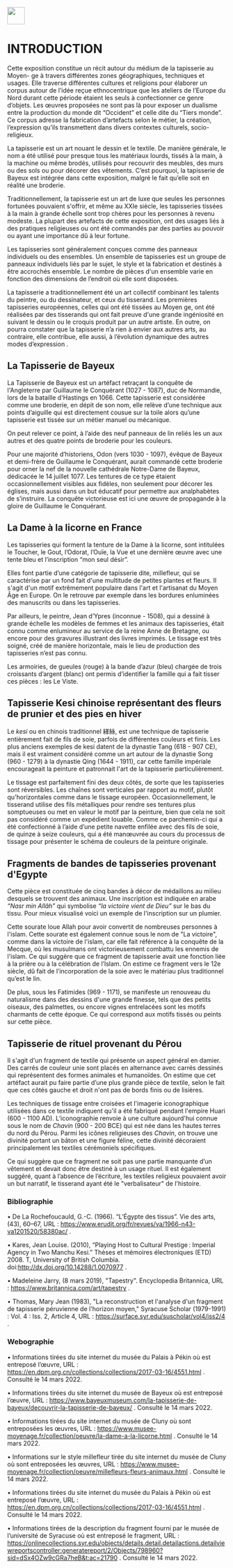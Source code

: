 <a href="https://juncture-digital.org"><img src="https://raw.githubusercontent.com/digitalArtHistory/recits-numeriques/main/images/btn_juncture.svg" style="height:40px"></a>

<param ve-config 
       title=" Les petites mains du Moyen Age : la mode des tapisseries et broderies" 
       banner="https://rmblf.files.wordpress.com/2019/10/tapisseriessl_produitevenement.png" 
       layout="vertical">

# INTRODUCTION

  Cette exposition constitue un récit autour du médium de la tapisserie au Moyen-  ge à travers différentes zones géographiques, techniques et usages. Elle traverse différentes cultures et religions pour élaborer un corpus autour de l’idée reçue ethnocentrique que les ateliers de l’Europe du Nord durant cette période étaient les seuls à confectionner ce genre d’objets. 
Les œuvres proposées ne sont pas là pour exposer un dualisme entre la production du monde dit “Occident” et celle dite du “Tiers monde”. Ce corpus adresse la fabrication d’artefacts selon le métier, la création, l’expression qu’ils transmettent dans divers contextes culturels, socio-religieux. 

La tapisserie est un art nouant le dessin et le textile. De manière générale, le nom a été utilisé pour presque tous les matériaux lourds, tissés à la main, à la machine ou même brodés, utilisés pour recouvrir des meubles, des murs ou des sols ou pour décorer des vêtements. C’est pourquoi, la tapisserie de Bayeux est intégrée dans cette exposition, malgré le fait qu’elle soit en réalité une broderie.

Traditionnellement, la tapisserie est un art de luxe que seules les personnes fortunées pouvaient s'offrir, et même au XXIe siècle, les tapisseries tissées à la main à grande échelle sont trop chères pour les personnes à revenu modeste. La plupart des artefacts de cette exposition, ont des usages liés à des pratiques religieuses ou ont été commandés par des parties au pouvoir ou ayant une importance dû à leur fortune. 

Les tapisseries sont généralement conçues comme des panneaux individuels ou des ensembles. Un ensemble de tapisseries est un groupe de panneaux individuels liés par le sujet, le style et la fabrication et destinés à être accrochés ensemble. Le nombre de pièces d'un ensemble varie en fonction des dimensions de l’endroit où elle sont disposées.

La tapisserie a traditionnellement été un art collectif combinant les talents du peintre, ou du dessinateur, et ceux du tisserand. Les premières tapisseries européennes, celles qui ont été tissées au Moyen  ge, ont été réalisées par des tisserands qui ont fait preuve d'une grande ingéniosité en suivant le dessin ou le croquis produit par un autre artiste. En outre, on pourra constater que la tapisserie n’a rien à envier aux autres arts, au contraire, elle contribue, elle aussi, à l’évolution dynamique des autres modes d’expression .

## La Tapisserie de Bayeux

La Tapisserie de Bayeux est un artéfact retraçant la conquête de l'Angleterre par Guillaume le Conquérant (1027 - 1087), duc de Normandie, lors de la bataille d'Hastings en 1066. Cette tapisserie est considérée comme une broderie, en dépit de son nom, elle relève d’une technique aux points d’aiguille qui est directement cousue sur la toile alors qu’une tapisserie est tissée sur un métier manuel ou mécanique.
<param ve-graphic 
  url="https://upload.wikimedia.org/wikipedia/commons/1/1d/Bayeux_Tapestry_scene1_Edward.jpg" 
  title=" détails de la broderie" />

On peut relever ce point, à l’aide des neuf panneaux de lin reliés les un aux autres et des quatre points de broderie pour les couleurs.
<param ve-graphic 
  url="https://www.perseus-web.fr/nar6/uploads/tapisserie-de-bayeux-ok.jpg" 
  title=" Tapisserie de Bayeux" />
  
  <param ve-iframe 
    src="https://www.bayeuxmuseum.com/la-tapisserie-de-bayeux/decouvrir-la-tapisserie-de-bayeux/explorer-la-tapisserie-de-bayeux-en-ligne/" />
   
Pour une majorité d’historiens, Odon (vers 1030 - 1097), évêque de Bayeux et demi-frère de Guillaume le Conquérant, aurait commandé cette broderie pour orner la nef de la nouvelle cathédrale Notre-Dame de Bayeux, dédicacée le 14 juillet 1077. Les tentures de ce type étaient occasionnellement visibles aux fidèles, non seulement pour décorer les églises, mais aussi dans un but éducatif pour permettre aux analphabètes de s’instruire. La conquête victorieuse est ici une œuvre de propagande à la gloire de Guillaume le Conquérant.
<param ve-image 
  manifest="https://gallica.bnf.fr/iiif/ark:/12148/btv1b7740786m/manifest.json" />

## La Dame à la licorne en France

Les tapisseries qui forment la tenture de la Dame à la licorne, sont intitulées le Toucher, le Gout, l’Odorat, l’Ouïe, la Vue et une dernière œuvre avec une tente bleu et l’inscription “mon seul désir”.
<param ve-graphic 
  url="https://upload.wikimedia.org/wikipedia/commons/0/07/%28Toulouse%29_Le_toucher_%28La_Dame_%C3%A0_la_licorne%29_-_Mus%C3%A9e_de_Cluny_Paris.jpg" 
  title="Le toucher " />
  <param ve-graphic 
  url="https://upload.wikimedia.org/wikipedia/commons/f/fa/%28Toulouse%29_Le_Go%C3%BBt_%28La_Dame_%C3%A0_la_licorne%29_-_Mus%C3%A9e_de_Cluny_Paris.jpg" 
  title="Le goût " />
 <param ve-graphic 
  url="https://upload.wikimedia.org/wikipedia/commons/6/62/%28Toulouse%29_L%27Odorat_%28La_Dame_%C3%A0_la_licorne%29_-_Mus%C3%A9e_de_Cluny_Paris.jpg" 
  title="L'odorat "/>
 <param ve-graphic 
  url="https://upload.wikimedia.org/wikipedia/commons/f/f0/%28Toulouse%29_L%27Ou%C3%AFe_%28La_Dame_%C3%A0_la_licorne%29_-_Mus%C3%A9e_de_Cluny_Paris.jpg" 
  title="L'ouïe "/>
  <param ve-graphic 
  url="https://upload.wikimedia.org/wikipedia/commons/a/a7/%28Toulouse%29_Le_Vue_%28La_Dame_%C3%A0_la_licorne%29_-_Mus%C3%A9e_de_Cluny_Paris.jpg" 
  title="La vue " />
 <param ve-graphic 
  url="https://upload.wikimedia.org/wikipedia/commons/9/9e/%28Toulouse%29_Mon_seul_d%C3%A9sir_%28La_Dame_%C3%A0_la_licorne%29_-_Mus%C3%A9e_de_Cluny_Paris.jpg" 
  title="à mon seul désir " />
 

Elles font partie d’une catégorie de tapisserie dite, millefleur, qui se caractérise par un fond fait d'une multitude de petites plantes et fleurs. Il s'agit d'un motif extrêmement populaire dans l'art et l'artisanat du Moyen Âge en Europe. On le retrouve par exemple dans les bordures enluminées des manuscrits ou dans les tapisseries.
<param ve-graphic 
  url="https://upload.wikimedia.org/wikipedia/commons/d/db/Cluny-Dame_%C3%A0_la_licorne-Detail_16.JPG" 
  title="mille fleur - détail à mon seul désir "/>

Par ailleurs, le peintre, Jean d’Ypres (inconnue - 1508), qui a dessiné à grande échelle les modèles de femmes et les animaux des tapisseries, était connu comme enlumineur au service de la reine Anne de Bretagne, ou encore pour des gravures illustrant des livres imprimés. Le tissage est très soigné, créé de manière horizontale, mais le lieu de production des tapisseries n’est pas connu.
<param ve-image 
  manifest="https://gallica.bnf.fr/iiif/ark:/12148/btv1b8431388k/manifest.json" />


Les armoiries, de gueules (rouge) à la bande d’azur (bleu) chargée de trois croissants d’argent (blanc) ont permis d’identifier la famille qui a fait tisser ces pièces : les Le Viste. 
<param ve-graphic 
  url="https://upload.wikimedia.org/wikipedia/commons/9/96/%28Toulouse%29_L%27Ou%C3%AFe_%28La_Dame_%C3%A0_la_licorne%29_-_Mus%C3%A9e_de_Cluny_Paris_-_Blason_d%27Antoine_Le_Viste.jpg" 
  title="armoire représentative des Le Viste"/>

## Tapisserie Kesi chinoise représentant des fleurs de prunier et des pies en hiver 

Le *kesi* ou en chinois traditionnel 緙絲, est une technique de tapisserie entièrement fait de fils de soie, parfois de différentes couleurs et finis. Les plus anciens exemples de kesi datent de la dynastie Tang (618 - 907 CE), mais il  est vraiment considéré comme un art autour de la dynastie Song (960 - 1279) à la dynastie Qing (1644 - 1911), car cette famille impériale encourageait la peinture et patronnait l'art de la tapisserie particulièrement. 

Le tissage est parfaitement fini des deux côtés, de sorte que les tapisseries sont réversibles. Les chaînes sont verticales par rapport au motif, plutôt qu'horizontales comme dans le tissage européen. Occasionnellement, le tisserand utilise des fils métalliques pour rendre ses tentures plus somptueuses ou met en valeur le motif par la peinture, bien que cela ne soit pas considéré comme un expédient louable. Comme ce parchemin-ci qui a été confectionné à l’aide d’une petite navette enfilée avec des fils de soie, de quinze à seize couleurs, qui a été manœuvrée au cours du processus de tissage pour présenter le schéma de couleurs de la peinture originale.
 <param ve-iframe 
    src="https://en.dpm.org.cn/collections/collections/2017-03-16/4551.html" />

## Fragments de bandes de tapisseries provenant d'Egypte
       
Cette pièce est constituée de cinq bandes à décor de médaillons au milieu desquels se trouvent des animaux. Une inscription est indiquée en arabe *“Nasr min Allâh”* qui symbolise *“la victoire vient de Dieu”* sur le bas du tissu. Pour mieux visualisé voici un exemple de l'inscription sur un plumier.
 <param ve-iframe 
    src="https://www.britishmuseum.org/collection/object/W_G-7" />
       
Cette sourate loue Allah pour avoir convertit de nombreuses personnes à l'islam. Cette sourate est également connue sous le nom de "La victoire", comme dans la victoire de l'islam, car elle fait référence à la conquête de la Mecque, où les musulmans ont victorieusement combattu les ennemis de l'islam. Ce qui suggère que ce fragment de tapisserie avait une fonction liée à la prière ou à la célébration de l’Islam. On estime ce fragment vers le 12e siècle, dû fait de l’incorporation de la soie avec le matériau plus traditionnel qu’est le lin.
       
De plus, sous les Fatimides (969 - 1171), se manifeste un renouveau du naturalisme dans des dessins d'une grande finesse, tels que des petits oiseaux, des palmettes, ou encore vignes entrelacées sont les motifs charmants de cette époque. Ce qui correspond aux motifs tissés ou peints sur cette pièce. 

## Tapisserie de rituel provenant du Pérou

Il s'agit d'un fragment de textile qui présente un aspect général en damier. Des carrés de couleur unie sont placés en alternance avec carrés dessinés qui représentent des formes animales et humanoïdes. On estime que cet artéfact aurait pu faire partie d’une plus grande pièce de textile, selon le fait que ces côtés gauche et droit n'ont pas de bords finis ou de lisières.
<param ve-iframe 
    src="https://onlinecollections.syr.edu/objects/21790/textile-fragment--ritual-tapestry?ctx=b3191cd3bdc7bbf06a7af9e0d18b42d2740e2ba6&idx=3" />

 Les techniques de tissage entre croisées et l'imagerie iconographique utilisées dans ce textile indiquent qu'il a été fabriqué pendant l'empire Huari (600 - 1100 AD). L’iconographie renvoie à une culture aujourd'hui connue sous le nom de *Chavin* (900 - 200 BCE) qui est née dans les hautes terres du nord du Pérou. Parmi les icônes religieuses des *Chavin*, on trouve une divinité portant un bâton et une figure féline, cette divinité décoraient principalement les textiles cérémoniels spécifiques. 
 <param ve-graphic 
  url="https://upload.wikimedia.org/wikipedia/commons/a/af/Raimondi_Stela_%28Chavin_de_Huantar%29.svg" 
  title="divinité Chavin"/>
 
Ce qui suggère que ce fragment ne soit pas une partie manquante d’un vêtement et devait donc être destiné à un usage rituel. Il est également suggéré, quant à l’absence de l’écriture, les textiles religieux pouvaient avoir un but narratif, le tisserand ayant été le "verbalisateur" de l'histoire.

### Bibliographie

•	De La Rochefoucauld, G.-C. (1966). “L’Égypte des tissus”. Vie des arts, (43), 60–67, URL : https://www.erudit.org/fr/revues/va/1966-n43-va1201520/58380ac/ .

•	Kares, Jean Louise. (2010), “Playing Host to Cultural Prestige : Imperial Agency in Two Manchu Kesi.” Thèses et mémoires électroniques (ETD) 2008. T, University of British Columbia. doi:http://dx.doi.org/10.14288/1.0070977 .

•	Madeleine Jarry, (8 mars 2019), "Tapestry". Encyclopedia Britannica, URL : https://www.britannica.com/art/tapestry .

•	Thomas, Mary Jean (1983), "La reconstruction et l'analyse d'un fragment de tapisserie péruvienne de l'horizon moyen," Syracuse Scholar (1979-1991) : Vol. 4 : Iss. 2, Article 4, URL : https://surface.syr.edu/suscholar/vol4/iss2/4  .



### Webographie 

•	Informations tirées du site internet du musée du Palais à Pékin où est entreposé l’œuvre, URL : https://en.dpm.org.cn/collections/collections/2017-03-16/4551.html . Consulté le 14 mars 2022.


•	 Informations tirées du site internet du musée de Bayeux où est entreposé l’œuvre, URL : https://www.bayeuxmuseum.com/la-tapisserie-de-bayeux/decouvrir-la-tapisserie-de-bayeux/ . Consulté le 14 mars 2022.

•	Informations tirées du site internet du musée de Cluny où sont entreposées les œuvres, URL : https://www.musee-moyenage.fr/collection/oeuvre/la-dame-a-la-licorne.html . Consulté le 14 mars 2022.

•	Informations sur le style millefleur tirée du site internet du musée de Cluny où sont entreposées les œuvres, URL : https://www.musee-moyenage.fr/collection/oeuvre/millefleurs-fleurs-animaux.html . Consulté le 14 mars 2022.

•	Informations tirées du site internet du musée du Palais à Pékin où est entreposé l’œuvre, URL : https://en.dpm.org.cn/collections/collections/2017-03-16/4551.html . Consulté le 14 mars 2022.

•	Informations tirées de la description du fragment fourni par le musée de l’université de Syracuse où est entreposé le fragment, URL : https://onlinecollections.syr.edu/objects/details.detail.detailactions.detailviewreportscontroller:generatereport/2/Objects/798960?sid=dSx4OZw9cGRa7heB&t:ac=21790 . Consulté le 14 mars 2022.




